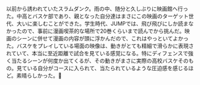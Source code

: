 以前から誘われていたスラムダンク。雨の中、随分と久しぶりに映画館へ行った。中高とバスケ部であり、親となった自分達はまさにこの映画のターゲット世代、大いに楽しむことができた。学生時代、JUMPでは、飛び飛びにしか読まなかったので、事前に漫画喫茶的な場所で20巻くらいまで読んでから挑んだ。映画のシーンに併せて漫画の内容が頭に浮かんだので、これはやっといてよかった。バスケをプレイしている場面の映像は、動きがとても精細で滑らかに表現されていて、本当に至近距離で試合を見ている感覚になる。特にディフェンスで強く当たるシーンが何度か出てくるが、その動きがまさに実際の高校バスケそのもの。見ている自分がコースに入られて、当たられているような圧迫感を感じるほど。素晴らしかった。👏

